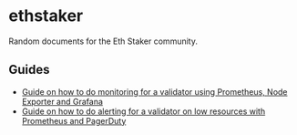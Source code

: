 # ethstaker

Random documents for the Eth Staker community.

## Guides

- [Guide on how to do monitoring for a validator using Prometheus, Node Exporter and Grafana](monitoring.md)
- [Guide on how to do alerting for a validator on low resources with Prometheus and PagerDuty](alerting.md)